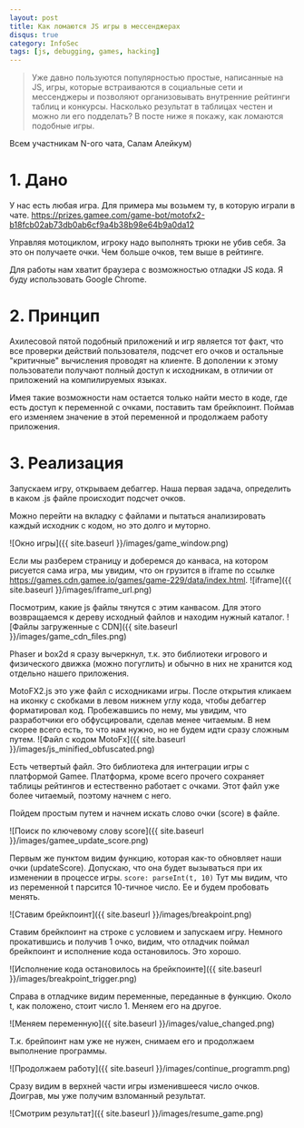 ```yaml
---
layout: post
title: Как ломаются JS игры в мессенджерах
disqus: true
category: InfoSec
tags: [js, debugging, games, hacking]
---
```


> Уже давно пользуются популярностью простые, написанные на JS, игры, которые встраиваются в социальные сети и мессенджеры и позволяют организовывать внутренние рейтинги таблиц и конкурсы. Насколько результат в таблицах честен и можно ли его подделать? В посте ниже я покажу, как ломаются подобные игры.

Всем участникам N-ого чата, Салам Алейкум)

# 1. Дано

У нас есть любая игра. Для примера мы возьмем ту, в которую играли в чате. 
https://prizes.gamee.com/game-bot/motofx2-b18fcb02ab73db0ab6cf9a4b38b98e64b9a0da12

Управляя мотоциклом, игроку надо выполнять трюки не убив себя. За это он получаете очки. Чем больше очков, тем выше в рейтинге.

Для работы нам хватит браузера с возможностью отладки JS кода. Я буду использовать Google Chrome.

# 2. Принцип

Ахилесовой пятой подобный приложений и игр является тот факт, что все проверки действий пользователя, подсчет его очков и остальные "критичные" вычисления проводят на клиенте. В дополении к этому пользователи получают полный доступ к исходникам, в отличии от приложений на компилируемых языках.

Имея такие возможности нам остается только найти место в коде, где есть доступ к переменной с очками, поставить там брейкпоинт. Поймав его изменяем значение в этой переменной и продолжаем работу приложения. 

# 3. Реализация

Запускаем игру, открываем дебаггер. Наша первая задача, определить в каком .js файле происходит подсчет очков. 

Можно перейти на вкладку с файлами и пытаться анализировать каждый исходник с кодом, но это долго и муторно. 

![Окно игры]({{ site.baseurl }}/images/game_window.png)

Если мы разберем страницу и доберемся до канваса, на котором рисуется сама игра, мы увидим, что он грузится в iframe по ссылке https://games.cdn.gamee.io/games/game-229/data/index.html. 
![iframe]({{ site.baseurl }}/images/iframe_url.png)

Посмотрим, какие js файлы тянутся с этим канвасом. Для этого возвращаемся к дереву исходный файлов и находим нужный каталог. 
![Файлы загруженные с CDN]({{ site.baseurl }}/images/game_cdn_files.png)

Phaser и box2d я сразу вычеркнул, т.к. это библиотеки игрового и физического движка (можно погуглить) и обычно в них не хранится код отдельно нашего приложения.

MotoFX2.js это уже файл с исходниками игры. После открытия кликаем на иконку с скобками в левом нижнем углу кода, чтобы дебаггер форматировал код. 
Пробежавшись по нему, мы увидим, что разработчики его обфусцировали, сделав менее читаемым. В нем скорее всего есть, то что нам нужно, но не будем идти сразу сложным путем.
![Файл с кодом MotoFx]({{ site.baseurl }}/images/js_minified_obfuscated.png)

Есть четвертый файл. Это библиотека для интеграции игры с платформой Gamee. Платформа, кроме всего прочего сохраняет таблицы рейтингов и естественно работает с очками. Этот файл уже более читаемый, поэтому начнем с него.

Пойдем простым путем и начнем искать слово очки (score) в файле.

![Поиск по ключевому слову score]({{ site.baseurl }}/images/gamee_update_score.png)

Первым же пунктом видим функцию, которая как-то обновляет наши очки (updateScore). Допускаю, что она будет вызываться при их изменении в процессе игры. 
```score: parseInt(t, 10)``` Тут мы видим, что из переменной t парсится 10-тичное число. Ее и будем пробовать менять.

![Ставим брейкпоинт]({{ site.baseurl }}/images/breakpoint.png)

Ставим брейкпоинт на строке с условием и запускаем игру. Немного прокатившись и получив 1 очко, видим, что отладчик поймал брейкпоинт и исполнение кода остановилось. Это хорошо.

![Исполнение кода остановилось на брейкпоинте]({{ site.baseurl }}/images/breakpoint_trigger.png)

Справа в отладчике видим переменные, переданные в функцию. Около t, как положено, стоит число 1. Меняем его на другое.

![Меняем переменную]({{ site.baseurl }}/images/value_changed.png)

Т.к. брейпоинт нам уже не нужен, снимаем его и продолжаем выполнение программы.

![Продолжаем работу]({{ site.baseurl }}/images/continue_programm.png)

Сразу видим в верхней части игры изменившееся число очков. Доиграв, мы уже получим взломанный результат.

![Смотрим результат]({{ site.baseurl }}/images/resume_game.png) 